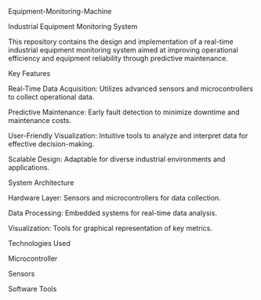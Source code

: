 Equipment-Monitoring-Machine


Industrial Equipment Monitoring System


This repository contains the design and implementation of a real-time industrial equipment monitoring system aimed at improving operational efficiency and equipment reliability through predictive maintenance.

Key Features

Real-Time Data Acquisition: Utilizes advanced sensors and microcontrollers to collect operational data.

Predictive Maintenance: Early fault detection to minimize downtime and maintenance costs.

User-Friendly Visualization: Intuitive tools to analyze and interpret data for effective decision-making.

Scalable Design: Adaptable for diverse industrial environments and applications.




System Architecture

Hardware Layer: Sensors and microcontrollers for data collection.

Data Processing: Embedded systems for real-time data analysis.

Visualization: Tools for graphical representation of key metrics.




Technologies Used

Microcontroller

Sensors

Software Tools
